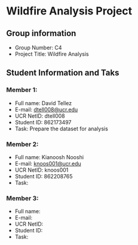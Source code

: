 # Wildfire Analysis Project

## Group information

* Group Number: C4
* Project Title: Wildfire Analysis

## Student Information and Taks

### Member 1:

* Full name: David Tellez
* E-mail: dtell008@ucr.edu
* UCR NetID: dtell008
* Student ID: 862173497
* Task: Prepare the dataset for analysis

### Member 2: 

* Full name: Kianoosh Nooshi
* E-mail: knoos001@ucr.edu
* UCR NetID: knoos001
* Student ID: 862208765
* Task: 

### Member 3: 

* Full name: 
* E-mail: 
* UCR NetID: 
* Student ID:
* Task: 
